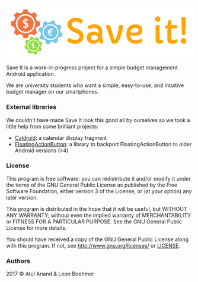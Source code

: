 ![Save it](/media/banner_trans-bg.png)

Save It is a work-in-progress project for a simple budget management Android application.

We are university students who want a simple, easy-to-use, and intuitive budget manager on our smartphones.

### External libraries

We couldn't have made Save It look this good all by ourselves so we took a little help from some brilliant projects:

- [Caldroid](https://github.com/roomorama/Caldroid): a calendar display fragment
- [FloatingActionButton](https://github.com/makovkastar/FloatingActionButton): a library to backport FloatingActionButton to older Android versions (>4)

### License

This program is free software: you can redistribute it and/or modify it under the terms of the GNU General Public License as published by the Free Software Foundation, either version 3 of the License, or (at your option) any later version.

This program is distributed in the hope that it will be useful, but WITHOUT ANY WARRANTY; without even the implied warranty of MERCHANTABILITY or FITNESS FOR A PARTICULAR PURPOSE.  See the GNU General Public License for more details.

You should have received a copy of the GNU General Public License along with this program.  If not, see <http://www.gnu.org/licenses/> or [LICENSE](LICENSE).

### Authors

2017 © Atul Anand & Leon Boehmer
